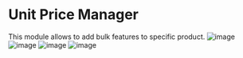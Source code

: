 # Unit Price Manager
This module allows to add bulk features to specific product.
![image](https://github.com/user-attachments/assets/68ade73a-e36b-463d-89a3-aa18ed4a3644)
![image](https://github.com/user-attachments/assets/0753334c-5518-4038-b3af-19c9874859f6)
![image](https://github.com/user-attachments/assets/ca896d90-1d14-487b-a928-f2850909c43e)
![image](https://github.com/user-attachments/assets/a0612104-d32a-4aef-b1fb-5de2387da7e3)
